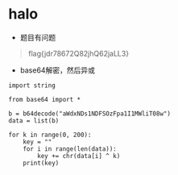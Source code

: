 
# halo

* 题目有问题
> flag{jdr78672Q82jhQ62jaLL3}

* base64解密，然后异或
``` 
import string

from base64 import *

b = b64decode("aWdxNDs1NDFSOzFpa1I1MWliT08w")
data = list(b)

for k in range(0, 200):
    key = ""
    for i in range(len(data)):
        key += chr(data[i] ^ k)
    print(key)
```
